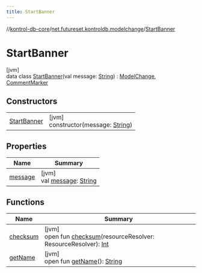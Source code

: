 ```yaml
---
title: StartBanner
---
```

//[kontrol-db-core](../../../index.html)/[net.futureset.kontroldb.modelchange](../index.html)/[StartBanner](index.html)



# StartBanner



[jvm]\
data class [StartBanner](index.html)(val message: [String](https://kotlinlang.org/api/latest/jvm/stdlib/kotlin/-string/index.html)) : [ModelChange](../-model-change/index.html), [CommentMarker](../-comment-marker/index.html)



## Constructors


| | |
|---|---|
| [StartBanner](-start-banner.html) | [jvm]<br>constructor(message: [String](https://kotlinlang.org/api/latest/jvm/stdlib/kotlin/-string/index.html)) |


## Properties


| Name | Summary |
|---|---|
| [message](message.html) | [jvm]<br>val [message](message.html): [String](https://kotlinlang.org/api/latest/jvm/stdlib/kotlin/-string/index.html) |


## Functions


| Name | Summary |
|---|---|
| [checksum](../-model-change/checksum.html) | [jvm]<br>open fun [checksum](../-model-change/checksum.html)(resourceResolver: ResourceResolver): [Int](https://kotlinlang.org/api/latest/jvm/stdlib/kotlin/-int/index.html) |
| [getName](../-model-change/get-name.html) | [jvm]<br>open fun [getName](../-model-change/get-name.html)(): [String](https://kotlinlang.org/api/latest/jvm/stdlib/kotlin/-string/index.html) |

